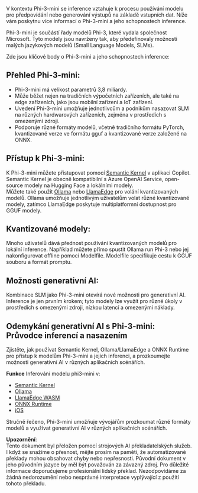 V kontextu Phi-3-mini se inference vztahuje k procesu používání modelu pro předpovídání nebo generování výstupů na základě vstupních dat. Níže vám poskytnu více informací o Phi-3-mini a jeho schopnostech inference.

Phi-3-mini je součástí řady modelů Phi-3, které vydala společnost Microsoft. Tyto modely jsou navrženy tak, aby předefinovaly možnosti malých jazykových modelů (Small Language Models, SLMs).

Zde jsou klíčové body o Phi-3-mini a jeho schopnostech inference:

## **Přehled Phi-3-mini:**
- Phi-3-mini má velikost parametrů 3,8 miliardy.
- Může běžet nejen na tradičních výpočetních zařízeních, ale také na edge zařízeních, jako jsou mobilní zařízení a IoT zařízení.
- Uvedení Phi-3-mini umožňuje jednotlivcům a podnikům nasazovat SLM na různých hardwarových zařízeních, zejména v prostředích s omezenými zdroji.
- Podporuje různé formáty modelů, včetně tradičního formátu PyTorch, kvantizované verze ve formátu gguf a kvantizované verze založené na ONNX.

## **Přístup k Phi-3-mini:**
K Phi-3-mini můžete přistupovat pomocí [Semantic Kernel](https://github.com/microsoft/SemanticKernelCookBook?WT.mc_id=aiml-138114-kinfeylo) v aplikaci Copilot. Semantic Kernel je obecně kompatibilní s Azure OpenAI Service, open-source modely na Hugging Face a lokálními modely.  
Můžete také použít [Ollama](https://ollama.com) nebo [LlamaEdge](https://llamaedge.com) pro volání kvantizovaných modelů. Ollama umožňuje jednotlivým uživatelům volat různé kvantizované modely, zatímco LlamaEdge poskytuje multiplatformní dostupnost pro GGUF modely.

## **Kvantizované modely:**
Mnoho uživatelů dává přednost používání kvantizovaných modelů pro lokální inference. Například můžete přímo spustit Ollama run Phi-3 nebo jej nakonfigurovat offline pomocí Modelfile. Modelfile specifikuje cestu k GGUF souboru a formát promptu.

## **Možnosti generativní AI:**
Kombinace SLM jako Phi-3-mini otevírá nové možnosti pro generativní AI. Inference je jen prvním krokem; tyto modely lze využít pro různé úkoly v prostředích s omezenými zdroji, nízkou latencí a omezenými náklady.

## **Odemykání generativní AI s Phi-3-mini: Průvodce inferencí a nasazením**
Zjistěte, jak používat Semantic Kernel, Ollama/LlamaEdge a ONNX Runtime pro přístup k modelům Phi-3-mini a jejich inferenci, a prozkoumejte možnosti generativní AI v různých aplikačních scénářích.

**Funkce**
Inferování modelu phi3-mini v:

- [Semantic Kernel](https://github.com/Azure-Samples/Phi-3MiniSamples/tree/main/semantickernel?WT.mc_id=aiml-138114-kinfeylo)
- [Ollama](https://github.com/Azure-Samples/Phi-3MiniSamples/tree/main/ollama?WT.mc_id=aiml-138114-kinfeylo)
- [LlamaEdge WASM](https://github.com/Azure-Samples/Phi-3MiniSamples/tree/main/wasm?WT.mc_id=aiml-138114-kinfeylo)
- [ONNX Runtime](https://github.com/Azure-Samples/Phi-3MiniSamples/tree/main/onnx?WT.mc_id=aiml-138114-kinfeylo)
- [iOS](https://github.com/Azure-Samples/Phi-3MiniSamples/tree/main/ios?WT.mc_id=aiml-138114-kinfeylo)

Stručně řečeno, Phi-3-mini umožňuje vývojářům prozkoumat různé formáty modelů a využívat generativní AI v různých aplikačních scénářích.

**Upozornění**:  
Tento dokument byl přeložen pomocí strojových AI překladatelských služeb. I když se snažíme o přesnost, mějte prosím na paměti, že automatizované překlady mohou obsahovat chyby nebo nepřesnosti. Původní dokument v jeho původním jazyce by měl být považován za závazný zdroj. Pro důležité informace doporučujeme profesionální lidský překlad. Nezodpovídáme za žádná nedorozumění nebo nesprávné interpretace vyplývající z použití tohoto překladu.